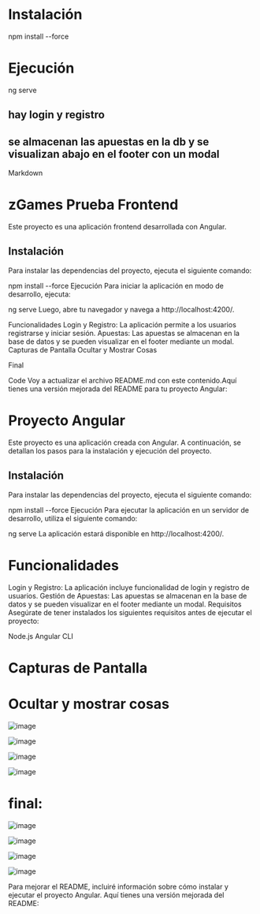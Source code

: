 # Instalación

npm install --force

# Ejecución

ng serve 


## hay login y registro

## se almacenan las apuestas en la db y se visualizan abajo en el footer con un modal


Markdown
# zGames Prueba Frontend

Este proyecto es una aplicación frontend desarrollada con Angular.

## Instalación

Para instalar las dependencias del proyecto, ejecuta el siguiente comando:


npm install --force
Ejecución
Para iniciar la aplicación en modo de desarrollo, ejecuta:

ng serve
Luego, abre tu navegador y navega a http://localhost:4200/.

Funcionalidades
Login y Registro: La aplicación permite a los usuarios registrarse y iniciar sesión.
Apuestas: Las apuestas se almacenan en la base de datos y se pueden visualizar en el footer mediante un modal.
Capturas de Pantalla
Ocultar y Mostrar Cosas




Final




Code
Voy a actualizar el archivo README.md con este contenido.Aquí tienes una versión mejorada del README para tu proyecto Angular:


# Proyecto Angular

Este proyecto es una aplicación creada con Angular. A continuación, se detallan los pasos para la instalación y ejecución del proyecto.

## Instalación

Para instalar las dependencias del proyecto, ejecuta el siguiente comando:


npm install --force
Ejecución
Para ejecutar la aplicación en un servidor de desarrollo, utiliza el siguiente comando:

ng serve
La aplicación estará disponible en http://localhost:4200/.

# Funcionalidades
Login y Registro: La aplicación incluye funcionalidad de login y registro de usuarios.
Gestión de Apuestas: Las apuestas se almacenan en la base de datos y se pueden visualizar en el footer mediante un modal.
Requisitos
Asegúrate de tener instalados los siguientes requisitos antes de ejecutar el proyecto:

Node.js
Angular CLI


# Capturas de Pantalla

# Ocultar y mostrar cosas
![image](https://github.com/user-attachments/assets/f06eccd8-e030-42b3-8bad-898874b117d1)

![image](https://github.com/user-attachments/assets/c01090bb-8343-4203-8f83-a30515f286b9)

![image](https://github.com/user-attachments/assets/f99b0969-4b1d-481e-90ad-3aa2b341dc12)


![image](https://github.com/user-attachments/assets/34d3c808-0f9f-4f5f-8275-6c99febe7365)


# final:
![image](https://github.com/user-attachments/assets/aac1ec20-1325-42e5-8418-b826404ef15a)

![image](https://github.com/user-attachments/assets/a728a1e7-f48c-4372-b66a-0336b912f59c)

![image](https://github.com/user-attachments/assets/154612b2-310d-472c-8518-33b7473060ed)

![image](https://github.com/user-attachments/assets/33f794c6-fb8b-4313-a558-84556b268e60)

Para mejorar el README, incluiré información sobre cómo instalar y ejecutar el proyecto Angular. Aquí tienes una versión mejorada del README:
